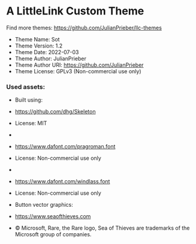 # A LittleLink Custom Theme
Find more themes: https://github.com/JulianPrieber/llc-themes
                                                                                                                                                                         
*	Theme Name: Sot
*	Theme Version: 1.2
*	Theme Date: 2022-07-03
*	Theme Author: JulianPrieber
*	Theme Author URI: https://github.com/JulianPrieber
*	Theme License: GPLv3 (Non-commercial use only)


### Used assets:
* Built using:
* https://github.com/dhg/Skeleton
* License: MIT

*
* https://www.dafont.com/pragroman.font
* License: Non-commercial use only

*
* https://www.dafont.com/windlass.font
* License: Non-commercial use only


* Button vector graphics:
* https://www.seaofthieves.com
* © Microsoft, Rare, the Rare logo, Sea of Thieves are trademarks of the Microsoft group of companies.

